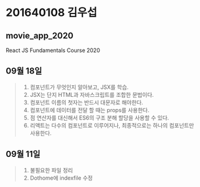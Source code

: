 # 201640108 김우섭

## movie_app_2020
React JS Fundamentals Course 2020
## 09월 18일
>1. 컴포넌트가 무엇인지 알아보고, JSX를 학습.
>2. JSX는 단지 HTML과 자바스크립트를 조합한 문법이다.
>3. 컴포넌트 이름의 첫자는 반드시 대문자로 해야한다.
>4. 컴포넌트에 데이터를 전달 할 때는 props를 사용한다.
>5. 점 연산자를 대신해서 ES6의 구조 분해 할당을 사용할 수 있다.
>6. 리액트는 다수의 컴포넌트로 이루어지나, 최종적으로는 하나의 컴포넌트만 사용한다.


## 09월 11일
>1. 불필요한 파일 정리
>2. Dothome에 indexfile 수정

